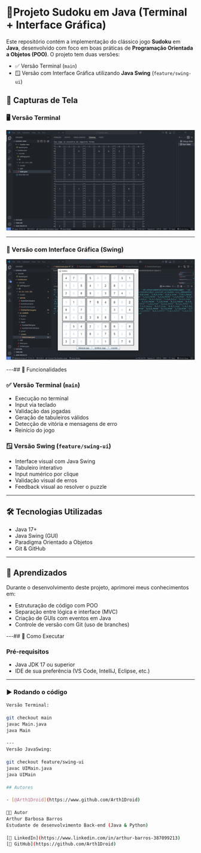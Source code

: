 
# 🧩Projeto Sudoku em Java (Terminal + Interface Gráfica)
Este repositório contém a implementação do clássico jogo **Sudoku** em **Java**, desenvolvido com foco em boas práticas de **Programação Orientada a Objetos (POO)**. O projeto tem duas versões:

- ✅ Versão Terminal (`main`)
- 🪟 Versão com Interface Gráfica utilizando **Java Swing** (`feature/swing-ui`)





## 📸 Capturas de Tela


### 🖥️ Versão Terminal

![Sudoku no terminal](./img/sudoku-terminal.png)

---

### 🎨 Versão com Interface Gráfica (Swing)

![Sudoku com Swing](./img/sudoku-swing.png)

---## 🚀 Funcionalidades

### ✅ Versão Terminal (`main`)
- Execução no terminal
- Input via teclado
- Validação das jogadas
- Geração de tabuleiros válidos
- Detecção de vitória e mensagens de erro
- Reinício do jogo

### 🪟 Versão Swing (`feature/swing-ui`)
- Interface visual com Java Swing
- Tabuleiro interativo
- Input numérico por clique
- Validação visual de erros
- Feedback visual ao resolver o puzzle

---

## 🛠️ Tecnologias Utilizadas

- Java 17+
- Java Swing (GUI)
- Paradigma Orientado a Objetos
- Git & GitHub

---
## 🌱 Aprendizados

Durante o desenvolvimento deste projeto, aprimorei meus conhecimentos em:

- Estruturação de código com POO
- Separação entre lógica e interface (MVC)
- Criação de GUIs com eventos em Java
- Controle de versão com Git (uso de branches)

---## 📂 Como Executar

### Pré-requisitos
- Java JDK 17 ou superior
- IDE de sua preferência (VS Code, IntelliJ, Eclipse, etc.)

---

### ▶️ Rodando o código
```bash
Versão Terminal:

git checkout main
javac Main.java
java Main

---
Versão JavaSwing:

git checkout feature/swing-ui
javac UIMain.java
java UIMain

## Autores

- [@Arth1Droid](https://www.github.com/Arth1Droid)

👨‍💻 Autor
Arthur Barbosa Barros
Estudante de desenvolvimento Back-end (Java & Python)

[🔗 LinkedIn](https://www.linkedin.com/in/arthur-barros-387099213)
[🐙 GitHub](https://github.com/Arth1Droid)
